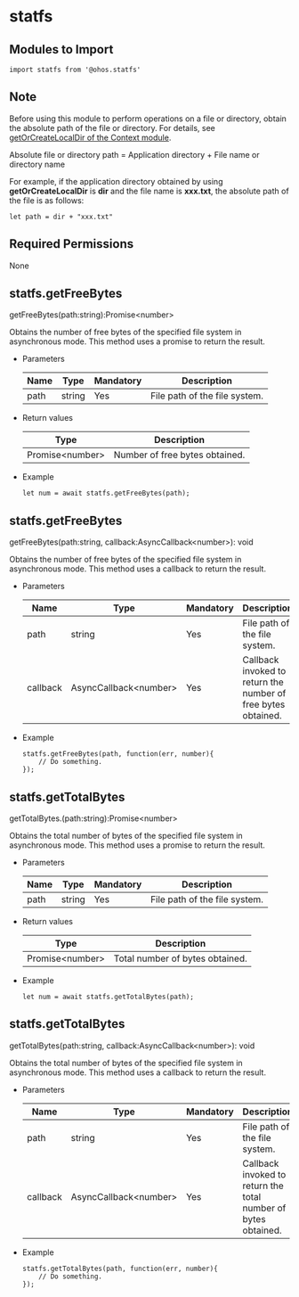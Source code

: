 # statfs



## Modules to Import

```
import statfs from '@ohos.statfs'
```

## Note

Before using this module to perform operations on a file or directory, obtain the absolute path of the file or directory. For details, see [getOrCreateLocalDir of the Context module](js-apis-Context.md).

Absolute file or directory path = Application directory + File name or directory name

For example, if the application directory obtained by using **getOrCreateLocalDir** is **dir** and the file name is **xxx.txt**, the absolute path of the file is as follows:

```
let path = dir + "xxx.txt"
```

## Required Permissions

None

## statfs.getFreeBytes

getFreeBytes(path:string):Promise&lt;number&gt;

Obtains the number of free bytes of the specified file system in asynchronous mode. This method uses a promise to return the result.

- Parameters

  | Name| Type| Mandatory| Description|
  | ------ | ------ | ---- | ---------------------------- |
  | path   | string | Yes| File path of the file system.|

- Return values

  | Type| Description|
  | --------------------- | -------------- |
  | Promise&lt;number&gt; | Number of free bytes obtained.|

- Example

  ```
  let num = await statfs.getFreeBytes(path);
  ```

## statfs.getFreeBytes

getFreeBytes(path:string, callback:AsyncCallback&lt;number&gt;): void

Obtains the number of free bytes of the specified file system in asynchronous mode. This method uses a callback to return the result.

- Parameters

  | Name| Type| Mandatory| Description|
  | -------- | --------------------------- | ---- | ---------------------------- |
  | path     | string                      | Yes| File path of the file system.|
  | callback | AsyncCallback&lt;number&gt; | Yes| Callback invoked to return the number of free bytes obtained.|

- Example

  ```
  statfs.getFreeBytes(path, function(err, number){
      // Do something.
  });
  ```

## statfs.getTotalBytes

getTotalBytes.(path:string):Promise&lt;number&gt;

Obtains the total number of bytes of the specified file system in asynchronous mode. This method uses a promise to return the result.

- Parameters

  | Name| Type| Mandatory| Description|
  | ---- | ------ | ---- | ---------------------------- |
  | path | string | Yes| File path of the file system.|

- Return values

  | Type| Description|
  | --------------------- | ------------ |
  | Promise&lt;number&gt; | Total number of bytes obtained.|

- Example

  ```
  let num = await statfs.getTotalBytes(path);
  ```

## statfs.getTotalBytes

getTotalBytes(path:string, callback:AsyncCallback&lt;number&gt;): void

Obtains the total number of bytes of the specified file system in asynchronous mode. This method uses a callback to return the result.

- Parameters

  | Name| Type| Mandatory| Description|
  | -------- | --------------------------- | ---- | ---------------------------- |
  | path     | string                      | Yes| File path of the file system.|
  | callback | AsyncCallback&lt;number&gt; | Yes| Callback invoked to return the total number of bytes obtained.|

- Example

  ```
  statfs.getTotalBytes(path, function(err, number){
      // Do something.
  });
  ```
